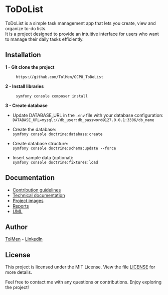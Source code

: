 # ToDoList

ToDoList is a simple task management app that lets you create, view and organize to-do lists. <br>
It is a project designed to provide an intuitive interface for users who want to manage their daily tasks efficiently.

## Installation

<p><strong>1 - Git clone the project</strong></p>
<pre>
    <code>https://github.com/TolMen/OCP8_ToDoList</code>
</pre>

<p><strong>2 - Install libraries</strong></p>
<pre>
    <code>symfony console composer install</code>
</pre>

<p><strong>3 - Create database</strong></p>

- Update DATABASE_URL in the `.env` file with your database configuration:  
  `DATABASE_URL=mysql://db_user:db_password@127.0.0.1:3306/db_name`

- Create the database:  
  `symfony console doctrine:database:create`

- Create database structure:  
  `symfony console doctrine:schema:update --force`

- Insert sample data (optional):  
  `symfony console doctrine:fixtures:load`

## Documentation

- [Contribution guidelines](https://github.com/TolMen/OCP8_ToDoList/blob/master/DossierProjet/CONTRIBUTING.md)
- [Technical documentation](https://github.com/TolMen/OCP8_ToDoList/blob/master/DossierProjet/DocumentationTechnique.md)
- [Project images](https://github.com/TolMen/OCP8_ToDoList/tree/master/DossierProjet/Design%20-%20Actuel)
- [Reports](https://github.com/TolMen/OCP8_ToDoList/tree/master/DossierProjet/Rapport)
- [UML](https://github.com/TolMen/OCP8_ToDoList/tree/master/DossierProjet/UML)

## Author

[TolMen](https://github.com/TolMen) - [LinkedIn](https://www.linkedin.com/in/jessyfrachisse/)

## License

This project is licensed under the MIT License. View the file [LICENSE](LICENSE) for more details.

Feel free to contact me with any questions or contributions. Enjoy exploring the project!
